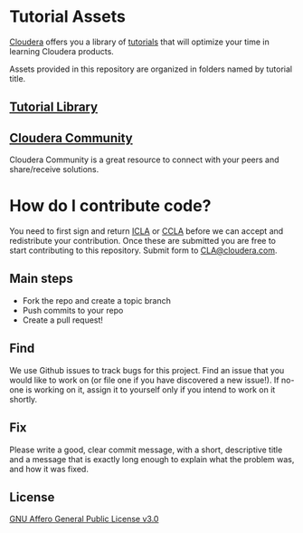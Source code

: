 # Tutorial Assets

[Cloudera](https://www.cloudera.com/) offers you a library of [tutorials](https://www.cloudera.com/tutorials.html?utm_source=mktg-community&utm_medium=github) that will optimize your time in learning Cloudera products.

Assets provided in this repository are organized in folders named by tutorial title.

## [Tutorial Library](https://www.cloudera.com/tutorials.html?utm_source=mktg-community&utm_medium=github)

## [Cloudera Community](https://community.cloudera.com/)

Cloudera Community is a great resource to connect with your peers and share/receive solutions.

# How do I contribute code?
You need to first sign and return 
[ICLA](https://github.com/cloudera/tutorial-assets/blob/master/ICLA/Cloudera_ICLA_25APR2018.pdf)
or
[CCLA](https://github.com/cloudera/tutorial-assets/blob/master/ICLA/Cloudera_CCLA_25APR2018.pdf)
before we can accept and redistribute your contribution. Once these are submitted you are
free to start contributing to this repository. Submit form to CLA@cloudera.com.

## Main steps
* Fork the repo and create a topic branch
* Push commits to your repo
* Create a pull request!

## Find
We use Github issues to track bugs for this project. Find an issue that you would like to
work on (or file one if you have discovered a new issue!). If no-one is working on it,
assign it to yourself only if you intend to work on it shortly.

## Fix

Please write a good, clear commit message, with a short, descriptive title and
a message that is exactly long enough to explain what the problem was, and how it was
fixed.

License
-----------
[GNU Affero General Public License v3.0](https://github.com/cloudera/tutorial-assets/blob/main/LICENSE.txt)
